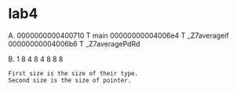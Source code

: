 # lab4


A.
	0000000000400710 T main
	00000000004006e4 T _Z7averageif
	00000000004006b6 T _Z7averagePdRd

B.
	1	8
	4	8
	4	8
	8	8

	First size is the size of their type.
	Second size is the size of pointer.
